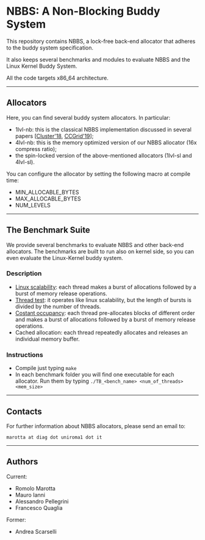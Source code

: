 #  NBBS: A Non-Blocking Buddy System

This repository contains NBBS, a lock-free back-end allocator
that adheres to the buddy system specification.

It also keeps several benchmarks and modules to evaluate NBBS and the
Linux Kernel Buddy System.

All the code targets x86_64 architecture.

----------------------------------
## Allocators

Here, you can find several buddy system allocators.
In particular:

 * 1lvl-nb: this is the classical NBBS implementation discussed in several papers [[Cluster'18](https://doi.org/10.1109/CLUSTER.2018.00034), [CCGrid'19](https://doi.ieeecomputersociety.org/10.1109/CCGRID.2019.00011)];
 * 4lvl-nb: this is the memory optimized version of our NBBS allocator (16x compress ratio);
 * the spin-locked version of the above-mentioned allocators (1lvl-sl and 4lvl-sl).

You can configure the allocator by setting the following macro at compile time:
 * MIN_ALLOCABLE_BYTES
 * MAX_ALLOCABLE_BYTES
 * NUM_LEVELS

----------------------------------

## The Benchmark Suite

We provide several benchmarks to evaluate NBBS and other back-end allocators.
The benchmarks are built to run also on kernel side, so you can even evaluate the Linux-Kernel buddy system.

### Description

 * [Linux scalability](http://www.citi.umich.edu/techreports/reports/citi-tr-00-5.pdf):
   each thread makes a burst of allocations followed by a burst of memory release operations.
 * [Thread test](http://doi.acm.org/10.1145/378993.379232):
   it operates like linux scalability, but the length of bursts is divided by the number of threads.
 * [Costant occupancy](https://doi.ieeecomputersociety.org/10.1109/CCGRID.2019.00011):
   each thread pre-allocates blocks of different order and makes a burst of allocations followed by a burst of memory release operations.
 * Cached allocation: each thread repeatedly allocates and releases an individual memory buffer.

### Instructions

* Compile just typing `make`
* In each benchmark folder you will find one executable for each allocator. Run them by typing
`
./TB_<bench_name> <num_of_threads> <mem_size>
`



----------------------------------
## Contacts

For further information about NBBS allocators, please send an email to:

 ```marotta at diag dot uniroma1 dot it```

----------------------------------
## Authors

Current:

* Romolo Marotta
* Mauro Ianni
* Alessandro Pellegrini
* Francesco Quaglia

Former:

* Andrea Scarselli
